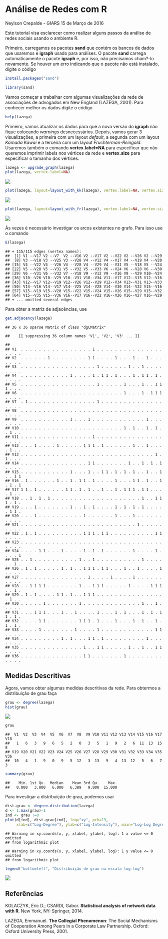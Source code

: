 Análise de Redes com R
================
Neylson Crepalde - GIARS
15 de Março de 2016

Este tutorial visa esclarecer como realizar alguns passos da análise de redes sociais usando o ambiente R.

Primeiro, carregamos os pacotes **sand** que contém os bancos de dados que usaremos e **igraph** usado para análises. O pacote **sand** carrega automaticamente o pacote **igraph** e, por isso, não precisamos cham?-lo novamente. Se houver um erro indicando que o pacote não está instalado, digite o código

``` r
install.packages("sand")
```

``` r
library(sand)
```

Vamos começar a trabalhar com algumas visualizações da rede de associações de advogados em New England (LAZEGA, 2001). Para conhecer melhor os dados digite o código

``` r
help(lazega)
```

Primeiro, vamos atualizar os dados para que a nova versão do **igraph** não fique colocando *warnings* desnecessários. Depois, vamos gerar 3 visualizações, a primeira com um layout *default*, a segunda com um layout *Kamada Kawai* e a terceira com um layout *Fruchterman-Reingold*. Usaremos também o comando **vertex.label=NA** para especificar que não queremos imprimir labels nos vértices da rede e **vertex.size** para especificar o tamanho dos vértices.

``` r
lazega <- upgrade_graph(lazega)
plot(lazega, vertex.label=NA)
```

![](analise_de_redes_com_r_markdown_files/figure-markdown_github/unnamed-chunk-4-1.png)

``` r
plot(lazega, layout=layout_with_kk(lazega), vertex.label=NA, vertex.size=10)
```

![](analise_de_redes_com_r_markdown_files/figure-markdown_github/unnamed-chunk-4-2.png)

``` r
plot(lazega, layout=layout_with_fr(lazega), vertex.label=NA, vertex.size=8)
```

![](analise_de_redes_com_r_markdown_files/figure-markdown_github/unnamed-chunk-4-3.png)

Às vezes é necessário investigar os arcos existentes no grafo. Para isso use o comando

``` r
E(lazega)
```

    ## + 115/115 edges (vertex names):
    ##  [1] V1 --V17 V2 --V7  V2 --V16 V2 --V17 V2 --V22 V2 --V26 V2 --V29
    ##  [8] V3 --V18 V3 --V25 V3 --V28 V4 --V12 V4 --V17 V4 --V19 V4 --V20
    ## [15] V4 --V22 V4 --V26 V4 --V28 V4 --V29 V4 --V31 V5 --V18 V5 --V24
    ## [22] V5 --V28 V5 --V31 V5 --V32 V5 --V33 V6 --V24 V6 --V28 V6 --V30
    ## [29] V6 --V31 V6 --V32 V7 --V18 V9 --V12 V9 --V16 V9 --V29 V10--V24
    ## [36] V10--V26 V10--V29 V10--V31 V10--V34 V11--V17 V12--V15 V12--V16
    ## [43] V12--V17 V12--V19 V12--V26 V12--V29 V12--V34 V13--V31 V13--V33
    ## [50] V14--V16 V14--V17 V14--V25 V14--V28 V14--V30 V14--V32 V15--V16
    ## [57] V15--V19 V15--V20 V15--V22 V15--V24 V15--V26 V15--V29 V15--V32
    ## [64] V15--V35 V15--V36 V16--V17 V16--V22 V16--V26 V16--V27 V16--V29
    ## + ... omitted several edges

Para obter a matriz de adjacências, use

``` r
get.adjacency(lazega)
```

    ## 36 x 36 sparse Matrix of class "dgCMatrix"

    ##    [[ suppressing 36 column names 'V1', 'V2', 'V3' ... ]]

    ##                                                                          
    ## V1  . . . . . . . . . . . . . . . . 1 . . . . . . . . . . . . . . . . . . .
    ## V2  . . . . . . 1 . . . . . . . . 1 1 . . . . 1 . . . 1 . . 1 . . . . . . .
    ## V3  . . . . . . . . . . . . . . . . . 1 . . . . . . 1 . . 1 . . . . . . . .
    ## V4  . . . . . . . . . . . 1 . . . . 1 . 1 1 . 1 . . . 1 . 1 1 . 1 . . . . .
    ## V5  . . . . . . . . . . . . . . . . . 1 . . . . . 1 . . . 1 . . 1 1 1 . . .
    ## V6  . . . . . . . . . . . . . . . . . . . . . . . 1 . . . 1 . 1 1 1 . . . .
    ## V7  . 1 . . . . . . . . . . . . . . . 1 . . . . . . . . . . . . . . . . . .
    ## V8  . . . . . . . . . . . . . . . . . . . . . . . . . . . . . . . . . . . .
    ## V9  . . . . . . . . . . . 1 . . . 1 . . . . . . . . . . . . 1 . . . . . . .
    ## V10 . . . . . . . . . . . . . . . . . . . . . . . 1 . 1 . . 1 . 1 . . 1 . .
    ## V11 . . . . . . . . . . . . . . . . 1 . . . . . . . . . . . . . . . . . . .
    ## V12 . . . 1 . . . . 1 . . . . . 1 1 1 . 1 . . . . . . 1 . . 1 . . . . 1 . .
    ## V13 . . . . . . . . . . . . . . . . . . . . . . . . . . . . . . 1 . 1 . . .
    ## V14 . . . . . . . . . . . . . . . 1 1 . . . . . . . 1 . . 1 . 1 . 1 . . . .
    ## V15 . . . . . . . . . . . 1 . . . 1 . . 1 1 . 1 . 1 . 1 . . 1 . . 1 . . 1 1
    ## V16 . 1 . . . . . . 1 . . 1 . 1 1 . 1 . . . . 1 . . . 1 1 . 1 . . 1 . 1 . 1
    ## V17 1 1 . 1 . . . . . . 1 1 . 1 . 1 . . 1 . . 1 . 1 1 1 . 1 1 . . . . 1 . .
    ## V18 . . 1 . 1 . 1 . . . . . . . . . . . . . . . . . . . . 1 . . 1 1 1 . 1 .
    ## V19 . . . 1 . . . . . . . 1 . . 1 . 1 . . . . 1 . 1 . 1 . 1 . . . . . 1 1 .
    ## V20 . . . 1 . . . . . . . . . . 1 . . . . . . 1 . . . 1 . . . . . . . . . .
    ## V21 . . . . . . . . . . . . . . . . . . . . . . . . . . 1 . . . . . . . . .
    ## V22 . 1 . 1 . . . . . . . . . . 1 1 1 . 1 1 . . . . . . . . . . 1 1 . . . .
    ## V23 . . . . . . . . . . . . . . . . . . . . . . . . . . . . . . . . . . . .
    ## V24 . . . . 1 1 . . . 1 . . . . 1 . 1 . 1 . . . . . . 1 . . . . 1 . . . . 1
    ## V25 . . 1 . . . . . . . . . . 1 . . 1 . . . . . . . . . . 1 . . . . . . 1 .
    ## V26 . 1 . 1 . . . . . 1 . 1 . . 1 1 1 . 1 1 . . . 1 . . 1 . . . . 1 . . . .
    ## V27 . . . . . . . . . . . . . . . 1 . . . . 1 . . . . 1 . . . . . . . . . .
    ## V28 . . 1 1 1 1 . . . . . . . 1 . . 1 1 1 . . . . . 1 . . . . 1 1 1 . . 1 .
    ## V29 . 1 . 1 . . . . 1 1 . 1 . . 1 1 1 . . . . . . . . . . . . . . . . 1 . .
    ## V30 . . . . . 1 . . . . . . . 1 . . . . . . . . . . . . . 1 . . 1 . . . . .
    ## V31 . . . 1 1 1 . . . 1 . . 1 . . . . 1 . . . 1 . 1 . . . 1 . 1 . 1 1 . 1 .
    ## V32 . . . . 1 1 . . . . . . . 1 1 1 . 1 . . . 1 . . . 1 . 1 . . 1 . 1 . 1 .
    ## V33 . . . . 1 . . . . . . . 1 . . . . 1 . . . . . . . . . . . . 1 1 . . . .
    ## V34 . . . . . . . . . 1 . 1 . . . 1 1 . 1 . . . . . . . . . 1 . . . . . . .
    ## V35 . . . . . . . . . . . . . . 1 . . 1 1 . . . . . 1 . . 1 . . 1 1 . . . .
    ## V36 . . . . . . . . . . . . . . 1 1 . . . . . . . 1 . . . . . . . . . . . .
    

Medidas Descritivas
-------------------

Agora, vamos obter algumas medidas descritivas da rede. Para obtermos a distribuição de grau faça

``` r
grau <- degree(lazega)
hist(grau)
```

![](analise_de_redes_com_r_markdown_files/figure-markdown_github/unnamed-chunk-7-1.png)

``` r
grau
```

    ##  V1  V2  V3  V4  V5  V6  V7  V8  V9 V10 V11 V12 V13 V14 V15 V16 V17 V18 
    ##   1   6   3   9   6   5   2   0   3   5   1   9   2   6  11  13  15   8 
    ## V19 V20 V21 V22 V23 V24 V25 V26 V27 V28 V29 V30 V31 V32 V33 V34 V35 V36 
    ##  10   4   1   9   0   9   5  12   3  13   9   4  13  12   5   6   7   3

``` r
summary(grau)
```

    ##    Min. 1st Qu.  Median    Mean 3rd Qu.    Max. 
    ##   0.000   3.000   6.000   6.389   9.000  15.000

Para investigar a distribuição de grau, podemos usar

``` r
dist.grau <- degree.distribution(lazega)
d <- 1:max(grau)-1
ind <- grau !=0
plot(d[ind], dist.grau[ind], log="xy", pch=19,
     xlab=c("Log-Degree"), ylab=c("Log-Intensity"), main="Log-Log Degree Distribution")
```

    ## Warning in xy.coords(x, y, xlabel, ylabel, log): 1 x value <= 0 omitted
    ## from logarithmic plot

    ## Warning in xy.coords(x, y, xlabel, ylabel, log): 1 y value <= 0 omitted
    ## from logarithmic plot

``` r
legend("bottomleft", "Distribuição de grau na escala log-log")
```

![](analise_de_redes_com_r_markdown_files/figure-markdown_github/unnamed-chunk-8-1.png)

Referências
-----------

KOLACZYK, Eric D.; CSARDI, Gabor. **Statistical analysis of network data with R**. New York, NY: Springer, 2014.

LAZEGA, Emmanuel. **The Collegial Phenomenon**: The Social Mechanisms of Cooperation Among Peers in a Corporate Law Partnership. Oxford: Oxford University Press, 2001.
